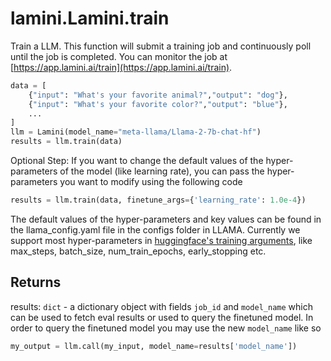 # lamini.Lamini.train

Train a LLM. This function will submit a training job and continuously poll until the job is completed. You can monitor the job at [https://app.lamini.ai/train](https://app.lamini.ai/train).

```python
data = [
    {"input": "What's your favorite animal?","output": "dog"},
    {"input": "What's your favorite color?","output": "blue"},
    ...
]
llm = Lamini(model_name="meta-llama/Llama-2-7b-chat-hf")
results = llm.train(data)
```

Optional Step: If you want to change the default values of the hyper-parameters of the model (like learning rate), you can pass the hyper-parameters you want to modify using the following code

```python
results = llm.train(data, finetune_args={'learning_rate': 1.0e-4})
```

The default values of the hyper-parameters and key values can be found in the llama_config.yaml file in the configs folder in LLAMA. Currently we support most hyper-parameters in [huggingface's training arguments](https://huggingface.co/docs/transformers/v4.33.3/en/main_classes/trainer#transformers.TrainingArguments), like max_steps, batch_size, num_train_epochs, early_stopping etc.

## Returns

results: `dict` - a dictionary object with fields `job_id` and `model_name` which can be used to fetch eval results or used to query the finetuned model. In order to query the finetuned model you may use the new `model_name` like so

```python
my_output = llm.call(my_input, model_name=results['model_name'])
```
